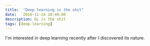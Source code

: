 ```yaml
---
title:  "Deep learning is the shit"
date:   2016-11-24 10:49:00
description: DL is the shit
tags: [deep-learning]
---
```


I'm interested in deep learning recently after I discovered its nature.
